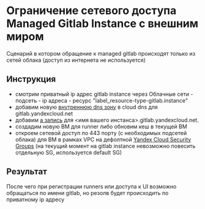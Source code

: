 # Ограничение сетевого доступа Managed Gitlab Instance с внешним миром

Сценарий в котором обращение к managed gitlab происходят только из сетей облака (доступ из интернета не используется)

## Инструкция
- смотрим приватный ip адрес gitlab instance через Облачные сети - подсеть - ip адреса - ресурс "label_resource-type-gitlab.instance"
- добавим новую [внутреннюю dns зону](https://cloud.yandex.ru/docs/dns/operations/zone-create-private) в cloud dns для gitlab.yandexcloud.net
- добавим [a запись](https://cloud.yandex.ru/docs/dns/operations/resource-record-create) для <имя вашего инстанса>.gitlab.yandexcloud.net.
- создадим новую ВМ для runner либо обновим кеш в текущей ВМ
- откроем сетевой доступ по 443 порту (с необходимых подсетей облака) для ВМ в рамках VPC на дефолтной [Yandex Cloud Security Groups](https://cloud.yandex.ru/docs/vpc/concepts/security-groups) (на текущий момент на gitlab instance невозможно повесить отдельную SG, используется default SG)

## Результат
После чего при регистрации runners или доступа к UI возможно обращаться по имени gitlab, но резолв будет происходить по приватному ip адресу
